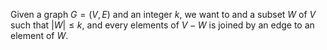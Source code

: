 Given a graph $G = (V, E)$ and an integer $k$, we want to and a subset $W$ of $V$ such that $|W| ≤ k$, and every elements of $V − W$ is joined by an edge to an element of $W$.

